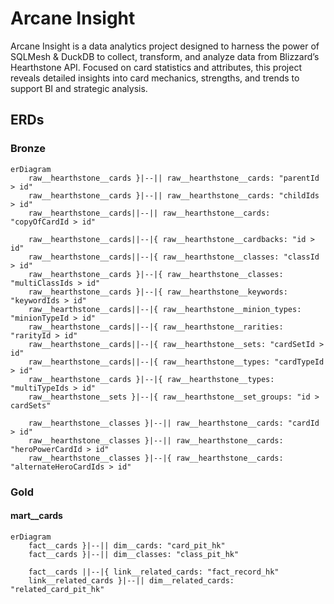# Arcane Insight
Arcane Insight is a data analytics project designed to harness the power of SQLMesh & DuckDB to collect, transform, and analyze data from Blizzard’s Hearthstone API.
Focused on card statistics and attributes, this project reveals detailed insights into card mechanics, strengths, and trends to support BI and strategic analysis.

## ERDs
### Bronze
```mermaid
erDiagram
    raw__hearthstone__cards }|--|| raw__hearthstone__cards: "parentId > id"
    raw__hearthstone__cards }|--|| raw__hearthstone__cards: "childIds > id"
    raw__hearthstone__cards||--|| raw__hearthstone__cards: "copyOfCardId > id"
    
    raw__hearthstone__cards||--|{ raw__hearthstone__cardbacks: "id > id"
    raw__hearthstone__cards||--|{ raw__hearthstone__classes: "classId > id"
    raw__hearthstone__cards }|--|{ raw__hearthstone__classes: "multiClassIds > id"
    raw__hearthstone__cards }|--|{ raw__hearthstone__keywords: "keywordIds > id"
    raw__hearthstone__cards||--|{ raw__hearthstone__minion_types: "minionTypeId > id"
    raw__hearthstone__cards||--|{ raw__hearthstone__rarities: "rarityId > id"
    raw__hearthstone__cards||--|{ raw__hearthstone__sets: "cardSetId > id"
    raw__hearthstone__cards||--|{ raw__hearthstone__types: "cardTypeId > id"
    raw__hearthstone__cards }|--|{ raw__hearthstone__types: "multiTypeIds > id"
    raw__hearthstone__sets }|--|{ raw__hearthstone__set_groups: "id > cardSets"
    
    raw__hearthstone__classes }|--|| raw__hearthstone__cards: "cardId > id"
    raw__hearthstone__classes }|--|| raw__hearthstone__cards: "heroPowerCardId > id"
    raw__hearthstone__classes }|--|{ raw__hearthstone__cards: "alternateHeroCardIds > id"
```

### Gold
#### mart__cards
```mermaid
erDiagram
    fact__cards }|--|| dim__cards: "card_pit_hk"
    fact__cards }|--|| dim__classes: "class_pit_hk"
    
    fact__cards ||--|{ link__related_cards: "fact_record_hk"
    link__related_cards }|--|| dim__related_cards: "related_card_pit_hk"
```